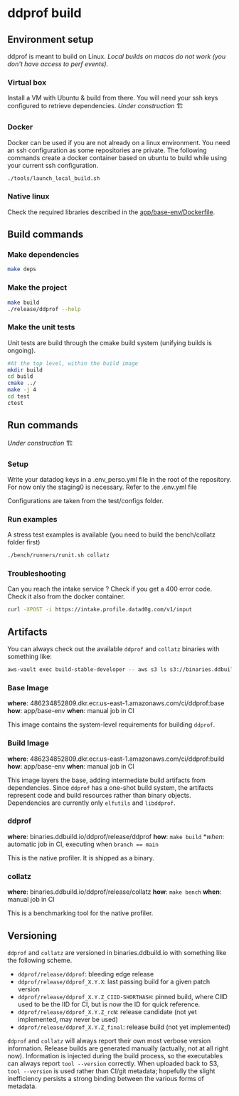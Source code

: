 # ddprof build

## Environment setup

ddprof is meant to build on Linux.
*Local builds on macos do not work (you don't have access to perf events).*

### Virtual box

Install a VM with Ubuntu & build from there.
You will need your ssh keys configured to retrieve dependencies.
*Under construction* :building_construction:

### Docker

Docker can be used if you are not already on a linux environment. You need an ssh configuration as some repositories are private.
The following commands create a docker container based on ubuntu to build while using your current ssh configuration.

```bash
./tools/launch_local_build.sh
```

### Native linux

Check the required libraries described in the [app/base-env/Dockerfile](app/base-env/Dockerfile).

## Build commands

### Make dependencies

```bash
make deps
```

### Make the project

```bash
make build
./release/ddprof --help
```

### Make the unit tests

Unit tests are build through the cmake build system (unifying builds is ongoing).

```bash
#At the top level, within the build image
mkdir build
cd build
cmake ../
make -j 4
cd test
ctest
```

## Run commands

*Under construction* :building_construction:

### Setup

Write your datadog keys in a .env_perso.yml file in the root of the repository. For now only the staging0 is necessary. Refer to the .env.yml file

Configurations are taken from the test/configs folder.

### Run examples

A stress test examples is available (you need to build the bench/collatz folder first)

```bash
./bench/runners/runit.sh collatz 
```

### Troubleshooting

Can you reach the intake service ? Check if you get a 400 error code. Check it also from the docker container.

```bash
curl -XPOST -i https://intake.profile.datad0g.com/v1/input
```

## Artifacts

You can always check out the available `ddprof` and `collatz` binaries with something like:

```bash
aws-vault exec build-stable-developer -- aws s3 ls s3://binaries.ddbuild.io/ddprof/release/
```

### Base Image

**where**: 486234852809.dkr.ecr.us-east-1.amazonaws.com/ci/ddprof:base
**how**: app/base-env
**when**: manual job in CI

This image contains the system-level requirements for building `ddprof`.

### Build Image

**where**: 486234852809.dkr.ecr.us-east-1.amazonaws.com/ci/ddprof:build
**how**: app/base-env
**when**: manual job in CI

This image layers the base, adding intermediate build artifacts from dependencies.  Since `ddprof` has a one-shot build system, the artifacts represent code and build resources rather than binary objects.  Dependencies are currently only `elfutils` and `libddprof`.

### ddprof

**where**: binaries.ddbuild.io/ddprof/release/ddprof
**how**: `make build`
**when*: automatic job in CI, executing when `branch == main`

This is the native profiler.  It is shipped as a binary.

### collatz

**where**: binaries.ddbuild.io/ddprof/release/collatz
**how**: `make bench`
**when**: manual job in CI

This is a benchmarking tool for the native profiler.

## Versioning

`ddprof` and `collatz` are versioned in binaries.ddbuild.io with something like the following scheme.

* `ddprof/release/ddprof`: bleeding edge release
* `ddprof/release/ddprof_X.Y.X`: last passing build for a given patch version
* `ddprof/release/ddprof_X.Y.Z_CIID-SHORTHASH`: pinned build, where CIID used to be the IID for CI, but is now the ID for quick reference.
* `ddprof/release/ddprof_X.Y.Z_rcN`: release candidate (not yet implemented, may never be used)
* `ddprof/release/ddprof_X.Y.Z_final`: release build (not yet implemented)

`ddprof` and `collatz` will always report their own most verbose version information.  Release builds are generated manually (actually, not at all right now).  Information is injected during the build process, so the executables can always report `tool --version` correctly.  When uploaded back to S3, `tool --version` is used rather than CI/git metadata; hopefully the slight inefficiency persists a strong binding between the various forms of metadata.
